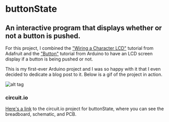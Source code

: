 # buttonState
## An interactive program that displays whether or not a button is pushed.

For this project, I combined the ["Wiring a Character LCD"](https://learn.adafruit.com/character-lcds/wiring-a-character-lcd) tutorial from Adafruit and the ["Button"](https://www.arduino.cc/en/Tutorial/Button) tutorial from Arduino to have an LCD screen display if a button is being pushed or not.

This is my first-ever Arduino project and I was so happy with it that I even decided to dedicate a blog post to it. Below is a gif of the project in action.

![alt tag](https://raw.githubusercontent.com/cedricium/Arduino-Projects/master/images/boomerang-1.gif)

### circuit.io
[Here's a link](https://circuits.io/circuits/3547054-buttonstate) to the circuit.io project for buttonState, where you can see the breadboard, schematic, and PCB.
